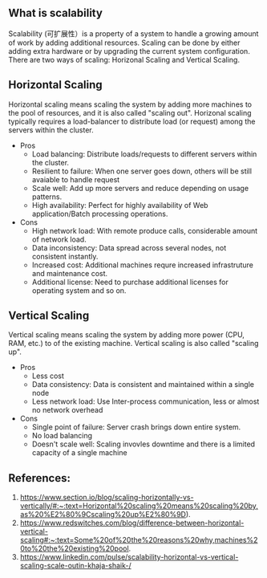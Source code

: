 ## What is scalability
Scalability (可扩展性）is a property of a system to handle a growing amount of work by adding additional resources. Scaling can be done by either adding extra hardware or by upgrading the current system configuration. There are two ways of scaling: Horizonal Scaling and Vertical Scaling.


## Horizontal Scaling
Horizontal scaling means scaling the system by adding more machines to the pool of resources, and it is also called "scaling out". Horizonal scaling typically requires a load-balancer to distribute load (or request) among the servers within the cluster.

  - Pros
    - Load balancing: Distribute loads/requests to different servers within the cluster.
    - Resilient to failure: When one server goes down, others will be still avaiable to handle request
    - Scale well: Add up more servers and reduce depending on usage patterns.
    - High availability: Perfect for highly availability of Web application/Batch processing operations.
  - Cons
    - High network load: With remote produce calls, considerable amount of network load.
    - Data inconsistency: Data spread across several nodes, not consistent instantly.
    - Increased cost: Additional machines requre increased infrastruture and maintenance cost.
    - Additional license: Need to purchase additional licenses for operating system and so on.


## Vertical Scaling
Vertical scaling means scaling the system by adding more power (CPU, RAM, etc.) to of the existing  machine. Vertical scaling is also called "scaling up".
  - Pros
    - Less cost
    - Data consistency: Data is consistent and maintained within a single node
    - Less network load: Use Inter-process communication, less or almost no network overhead
  - Cons
    - Single point of failure: Server crash brings down entire system.
    - No load balancing
    - Doesn't scale well: Scaling invovles downtime and there is a limited capacity of a single machine


## References: 
1. https://www.section.io/blog/scaling-horizontally-vs-vertically/#:~:text=Horizontal%20scaling%20means%20scaling%20by,as%20%E2%80%9Cscaling%20up%E2%80%9D).
2. https://www.redswitches.com/blog/difference-between-horizontal-vertical-scaling#:~:text=Some%20of%20the%20reasons%20why,machines%20to%20the%20existing%20pool.
3. https://www.linkedin.com/pulse/scalability-horizontal-vs-vertical-scaling-scale-outin-khaja-shaik-/

